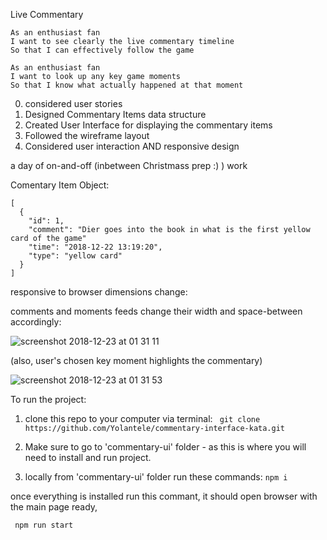 Live Commentary


```
As an enthusiast fan
I want to see clearly the live commentary timeline
So that I can effectively follow the game
```

```
As an enthusiast fan
I want to look up any key game moments
So that I know what actually happened at that moment
```

0. considered user stories
1. Designed Commentary Items data structure
2. Created User Interface for displaying the commentary items
3. Followed the wireframe layout
4. Considered user interaction AND responsive design

a day of on-and-off (inbetween Christmass prep :) )  work

Comentary Item Object: 

```
[
  {
    "id": 1,
    "comment": "Dier goes into the book in what is the first yellow card of the game"
    "time": "2018-12-22 13:19:20",
    "type": "yellow card" 
  }
]
```


responsive to browser dimensions change: 

comments and moments feeds change their width and space-between accordingly:

![screenshot 2018-12-23 at 01 31 11](https://user-images.githubusercontent.com/30931242/50380004-b9744300-0652-11e9-9f7d-2a1fe1e55b6c.png)

(also, user's chosen key moment highlights the commentary)

![screenshot 2018-12-23 at 01 31 53](https://user-images.githubusercontent.com/30931242/50380017-0821dd00-0653-11e9-8895-9b78731925a3.png)


To run the project:

1. clone this repo to your computer via terminal: 
``` git clone https://github.com/Yolantele/commentary-interface-kata.git```

2. Make sure to go to 'commentary-ui' folder - as this is where you will need to install and run project.

3. locally from 'commentary-ui' folder run these commands:
``` npm i ```

once everything is installed run this commant, it should open browser with the main page ready, 

``` npm run start```

